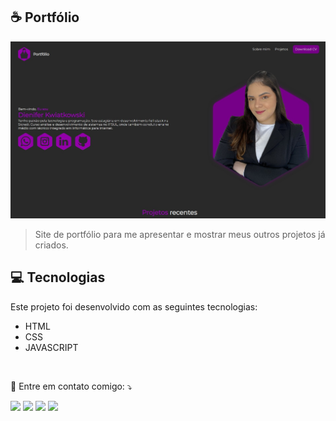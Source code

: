 ## ☕ Portfólio

<img src="telaPrincipal.jpeg" alt="Imagem da tela">

> Site de portfólio para me apresentar e mostrar meus outros projetos já criados.

## 💻 Tecnologias
Este projeto foi desenvolvido com as seguintes tecnologias:

* HTML
* CSS
* JAVASCRIPT


<br>
<p align="left">
  💌 Entre em contato comigo: ⤵️
</p>

<p align="left">
  <a href="mailto:dieniferkwi03@gmail.com" alt="Gmail">
  <img src="https://img.shields.io/badge/-Gmail-FF0000?style=flat-square&labelColor=FF0000&logo=gmail&logoColor=white&link=LINK-DO-SEU-EMAIL" /></a>

  <a href="https://www.linkedin.com/in/dienifer-kwiatkowski/" alt="Linkedin">
  <img src="https://img.shields.io/badge/-Linkedin-0e76a8?style=flat-square&logo=Linkedin&logoColor=white&link=LINK-DO-SEU-LINKEDIN" /></a>

  <a href="https://api.whatsapp.com/send/?phone=5551991036418&text&type=phone_number&app_absent=0" alt="WhatsApp">
  <img src="https://img.shields.io/badge/-WhatsApp-25d366?style=flat-square&labelColor=25d366&logo=whatsapp&logoColor=white&link=API-DO-SEU-WHATSAPP"/></a>

  <a href="https://www.instagram.com/dienikwi/" alt="Instagram">
  <img src="https://img.shields.io/badge/-Instagram-DF0174?style=flat-square&labelColor=DF0174&logo=instagram&logoColor=white&link=LINK-DO-SEU-INSTAGRAM"/></a>
</p>  
